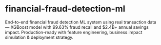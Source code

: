 # financial-fraud-detection-ml
End-to-end financial fraud detection ML system using real transaction data — XGBoost model with 99.63% fraud recall and $2.4B+ annual savings impact. Production-ready with feature engineering, business impact simulation &amp; deployment strategy.
